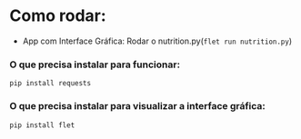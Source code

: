
# Como rodar:

* App com Interface Gráfica: Rodar o nutrition.py(```flet run nutrition.py```)

### O que precisa instalar para funcionar:
    pip install requests

### O que precisa instalar para visualizar a interface gráfica:
    pip install flet